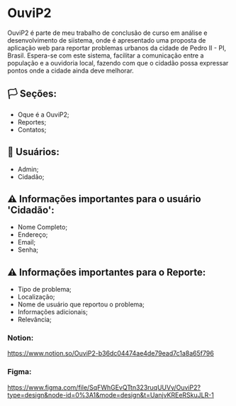# OuviP2

OuviP2 é parte de meu trabalho de conclusão de curso em análise e desenvolvimento de siistema, onde é apresentado uma proposta de aplicação web para reportar problemas urbanos da cidade de Pedro II - PI, Brasil. Espera-se com este sistema, facilitar a comunicação entre a população e a ouvidoria local, fazendo com que o cidadão possa expressar pontos onde a cidade ainda deve melhorar.

## 🏳️ Seções:
- Oque é a OuviP2;
- Reportes;
- Contatos;

## 👤 Usuários:
- Admin;
- Cidadão;

## ⚠️ Informações importantes para o usuário 'Cidadão':
- Nome Completo;
- Endereço;
- Email;
- Senha;

## ⚠️ Informações importantes para o Reporte:
- Tipo de problema;
- Localização;
- Nome de usuário que reportou o problema;
- Informações adicionais;
- Relevância;


### Notion:
https://www.notion.so/OuviP2-b36dc04474ae4de79ead7c1a8a65f796

### Figma:
https://www.figma.com/file/SqFWhGEvQTtn323ruqUUVy/OuviP2?type=design&node-id=0%3A1&mode=design&t=UanjvKREeRSkuJLR-1
